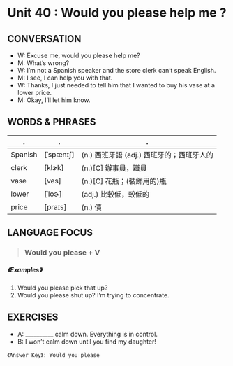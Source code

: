 # Unit 40 : Would you please help me ? 
## CONVERSATION
* W:  Excuse me, would you please help me?
* M:  What’s wrong?
* W:  I’m not a Spanish speaker and the store clerk can’t speak English.
* M:  I see, I can help you with that.
* W:  Thanks, I just needed to tell him that I wanted to buy his vase at a lower price.
* M:  Okay, I’ll let him know.

## WORDS & PHRASES 
. | . | .
--- | --- | ---
Spanish | [ˈspænɪʃ] | (n.) 西班牙語 (adj.) 西班牙的；西班牙人的
clerk | [klɝk] | (n.)[C] 辦事員，職員 
vase | [ves] | (n.)[C] 花瓶；(裝飾用的)瓶 
lower | [ˈloɚ] | (adj.) 比較低，較低的 
price | [praɪs] | (n.) 價 

## LANGUAGE FOCUS 
> <h3>Would you please + V</h3>

##### 《Examples》
1. Would you please pick that up?
2. Would you please shut up? I’m trying to concentrate. 

## EXERCISES 
* A: __________ calm down. Everything is in control.
* B: I won’t calm down until you find my daughter! 

`《Answer Key》: Would you please`